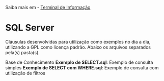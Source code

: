 Saiba mais em - [Terminal de Informação](http://terminaldeinformacao.com)

# SQL Server
Cláusulas desenvolvidas para utilização como exemplos no dia a dia, utilizando a GPL como licença padrão.
Abaixo os arquivos separados pela(s) pasta(s).

Base de Conhecimento
	**Exemplo de SELECT.sql**: Exemplo de consulta simples
	**Exemplo de SELECT com WHERE.sql**: Exemplo de consulta com utilização de filtros
	